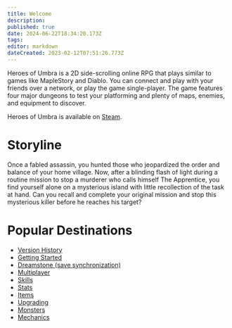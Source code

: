 ```yaml
---
title: Welcome
description: 
published: true
date: 2024-06-22T18:34:20.173Z
tags: 
editor: markdown
dateCreated: 2023-02-12T07:51:26.773Z
---
```


Heroes of Umbra is a 2D side-scrolling online RPG that plays similar to games like MapleStory and Diablo. You can connect and play with your friends over a network, or play the game single-player. The game features four major dungeons to test your platforming and plenty of maps, enemies, and equipment to discover.

Heroes of Umbra is available on [Steam](https://store.steampowered.com/app/645380/Heroes_of_Umbra/).
# Storyline 
Once a fabled assassin, you hunted those who jeopardized the order and balance of your home village. Now, after a blinding flash of light during a routine mission to stop a murderer who calls himself The Apprentice, you find yourself alone on a mysterious island with little recollection of the task at hand. Can you recall and complete your original mission and stop this mysterious killer before he reaches his target?

# Popular Destinations
* [Version History](/releases)
* [Getting Started](/getting-started)
* [Dreamstone (save synchronization)](/dreamstone)
* [Multiplayer](/multiplayer)
* [Skills](/skills)
* [Stats](/stats)
* [Items](/items)
* [Upgrading](/upgrading)
* [Monsters](/monsters)
* [Mechanics](/mechanics)